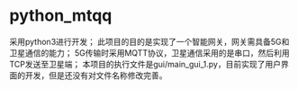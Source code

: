 # python_mtqq
采用python3进行开发；
此项目的目的是实现了一个智能网关，网关需具备5G和卫星通信的能力；
5G传输时采用MQTT协议，卫星通信采用的是串口，然后利用TCP发送至卫星端；
本项目的执行文件是gui/main_gui_1.py，目前实现了用户界面的开发，但是还没有对文件名称修改完善。

